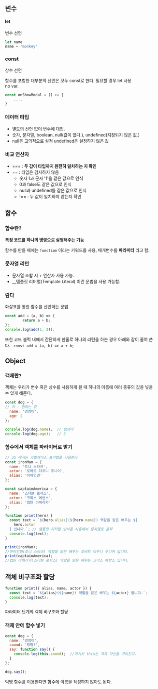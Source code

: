 ## 변수

#### let 
변수 선언
```js
let name
name = 'monkey'
```

### const

상수 선언
  
 함수를 포함한 대부분의 선언은 모두 const로 한다.
 필요할 경우 let 사용  
 no var.

```JavaScript
const onShowModal = () >= {
    ....    
}
```
### 데이터 타입

 - 별도의 선언 없이 변수에 대입.
 - 숫자, 문자열, boolean, null(값이 없다.), undefined(지정되지 않은 값.)
 - null은 고의적으로 설정 undefined은 설정하지 않은 값

### 비교 연산자
 - === : __두 갑이 타입까지 완전히 일치하는 지 확인__
 - == : 타입은 검사하지 않음
    - 숫자 1과 문자 '1'을 같은 값으로 인식
    - 0과 false도 같은 값으로 인식
    - null과 undefined를 같은 값으로 인식
    - !== : 두 값이 일치하지 않는지 확인

## 함수 

### 함수란?  
  
__특정 코드를 하나의 명령으로 실행해주는 기능__

함수를 만들 때에는 ``function`` 이라는 키워드를 사용, 매개변수를 __파라미터__ 라고 함.

### 문자열 리턴
 - 문자열 조합 시 + 연산자 사용 가능.  
 - __템플릿 리터럴(Template Literal) 이란 문법을 사용 가능함.

### 람다 

화살표를 통한 함수를 선언하는 문법

```JavaScript
const add = (a, b) => {
        return a + b;
};
console.log(add(1, 2)); 
```
또한 코드 블럭 내에서 간단하게 한줄로 하나의 리턴을 하는 경우 아래와 같이 줄여 쓴다.
`` const add = (a, b) => a + b;``

## Object

### 객체란?

객체는 우리가 변수 혹은 상수를 사용하게 될 때 하나의 이름에 여러 종류의 값을 넣을 수 있게 해준다.

```JavaScript
const dog = {
// 키 : 원하는 값
  name: '멍멍이',
  age: 2
};

console.log(dog.name);  // 멍멍이
console.log(dog.age);   // 2
```
### 함수에서 객체를 파라미터로 받기

```JavaScript
// JS 에서는 카멜케이스 표기법을 사용한다
const ironMan = {
  name: '토니 스타크',
  actor: '로버트 다우니 주니어',
  alias: '아이언맨'
};

const captainAmerica = {
  name: '스티븐 로저스',
  actor: '크리스 에반스',
  alias: '캡틴 아메리카'
};

function print(hero) {
  const text = `${hero.alias}(${hero.name}) 역할을 맡은 배우는 ${
    hero.actor
  } 입니다.`; // 템플릿 리터럴 방식을 사용해서 문자열로 출력
  console.log(text);
}

print(ironMan);
//아이언맨(토니 스타크) 역할을 맡은 배우는 로버트 다우니 주니어 입니다.
print(captainAmerica);
//캡틴 아메리카(스티븐 로저스) 역할을 맡은 배우는 크리스 에반스 입니다.
```

## 객체 비구조화 할당

```js
function print({ alias, name, actor }) {
  const text = `${alias}(${name}) 역할을 맡은 배우는 ${actor} 입니다.`;
  console.log(text);
}
```

파라미터 단계의 객체 비구조화 할당

### 객체 안에 함수 넣기

```js
const dog = {
  name: '멍멍이',
  sound: '멍멍!',
  say: function say() {
    console.log(this.sound);  //여기서 this는 객체 자신을 가리킨다.
  }
};

dog.say();
```
익명 함수를 이용한다면 함수에 이름을 작성하지 않아도 된다.

